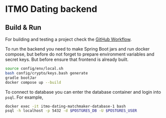 # ITMO Dating backend

## Build & Run

For building and testing a project check the [GitHub Workflow](../.github/workflows/gradle.yml).

To run the backend you need to make Spring Boot jars and run docker compose, but before do not forget to prepare environment variables and secret keys.
But before ensure that frontend is already built. 

```bash
source config/env/local.sh
bash config/crypto/keys.bash generate
gradle bootJar
docker compose up --build
```

To connect to database you can enter the database container and login into `psql`. For example,

```bash
docker exec -it itmo-dating-matchmaker-database-1 bash
psql -h localhost -p 5432 -d $POSTGRES_DB -U $POSTGRES_USER
```
